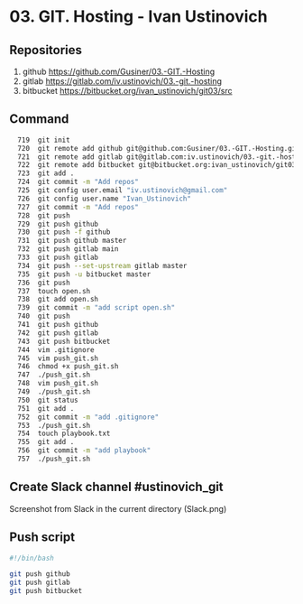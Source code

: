 # 03. GIT. Hosting - Ivan Ustinovich

## Repositories
1. github https://github.com/Gusiner/03.-GIT.-Hosting
2. gitlab https://gitlab.com/iv.ustinovich/03.-git.-hosting
3. bitbucket https://bitbucket.org/ivan_ustinovich/git03/src

## Command
``` bash
  719  git init
  720  git remote add github git@github.com:Gusiner/03.-GIT.-Hosting.git
  721  git remote add gitlab git@gitlab.com:iv.ustinovich/03.-git.-hosting.git
  722  git remote add bitbucket git@bitbucket.org:ivan_ustinovich/git03.git
  723  git add .
  724  git commit -m "Add repos"
  725  git config user.email "iv.ustinovich@gmail.com"
  726  git config user.name "Ivan_Ustinovich"
  727  git commit -m "Add repos"
  728  git push
  729  git push github
  730  git push -f github
  731  git push github master
  732  git push gitlab main
  733  git push gitlab
  734  git push --set-upstream gitlab master
  735  git push -u bitbucket master
  736  git push
  737  touch open.sh
  738  git add open.sh
  739  git commit -m "add script open.sh"
  740  git push
  741  git push github
  742  git push gitlab
  743  git push bitbucket
  744  vim .gitignore
  745  vim push_git.sh
  746  chmod +x push_git.sh
  747  ./push_git.sh
  748  vim push_git.sh
  749  ./push_git.sh
  750  git status
  751  git add .
  752  git commit -m "add .gitignore"
  753  ./push_git.sh
  754  touch playbook.txt
  755  git add .
  756  git commit -m "add playbook"
  757  ./push_git.sh
```
## Create Slack channel #ustinovich_git
Screenshot from Slack in the current directory (Slack.png)

## Push script
``` bash
#!/bin/bash

git push github
git push gitlab
git push bitbucket
```

